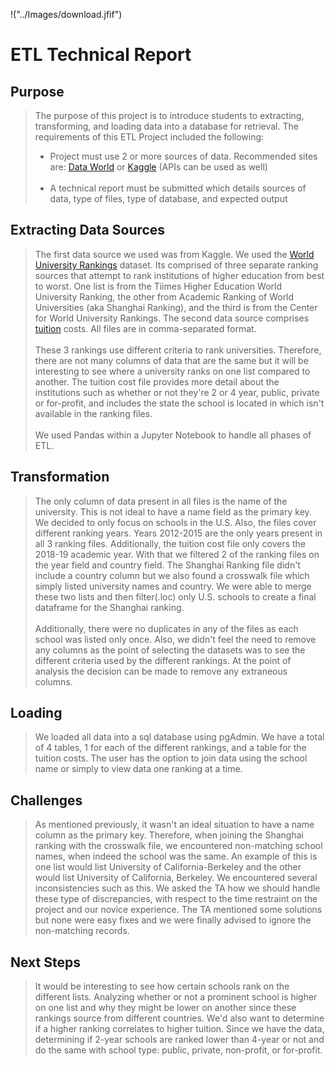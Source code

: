 !("../Images/download.jfif")

# ETL Technical Report
## Purpose
<blockquote>The purpose of this project is to introduce students to extracting, transforming, and loading data into a database for retrieval. The requirements of this ETL Project included the following:
<br>
<ul>
    <li> Project must use 2 or more sources of data. Recommended sites are: <a href="https://data.world/">Data World</a> or <a href="https://www.kaggle.com/">Kaggle</a> (APIs can be used as well)</li><br>
    <li> A technical report must be submitted which details sources of data, type of files, type of database, and expected output</li>
</ul>
</blockquote>

## Extracting Data Sources
<blockquote>The first data source we used was from Kaggle. We used the <a href="https://www.kaggle.com/mylesoneill/world-university-rankings">World University Rankings</a> dataset. Its comprised of three separate ranking sources that attempt to rank institutions of higher education from best to worst. One list is from the Tiimes Higher Education World University Ranking, the other from Academic Ranking of World Universities (aka Shanghai Ranking), and the third is from the Center for World University Rankings. The second data source comprises <a href="https://www.kaggle.com/jessemostipak/college-tuition-diversity-and-pay?select=tuition_cost.csv">tuition</a> costs. All files are in comma-separated format.
<br>
<br>
These 3 rankings use different criteria to rank universities. Therefore, there are not many columns of data that are the same but it will be interesting to see where a university ranks on one list compared to another. The tuition cost file provides more detail about the institutions such as whether or not they're 2 or 4 year, public, private or for-profit, and includes the state the school is located in which isn't available in the ranking files.
<br>
<br>
We used Pandas within a Jupyter Notebook to handle all phases of ETL.
</blockquote>

## Transformation
<blockquote>The only column of data present in all files is the name of the university. This is not ideal to have a name field as the primary key. We decided to only focus on schools in the U.S. Also, the files cover different ranking years. Years 2012-2015 are the only years present in all 3 ranking files. Additionally, the tuition cost file only covers the 2018-19 academic year. With that we filtered 2 of the ranking files on the year field and country field. The Shanghai Ranking file didn't include a country column but we also found a crosswalk file which simply listed university names and country. We were able to merge these two lists and then filter(.loc) only U.S. schools to create a final dataframe for the Shanghai ranking.
<br>
<br>
Additionally, there were no duplicates in any of the files as each school was listed only once. Also, we didn't feel the need to remove any columns as the point of selecting the datasets was to see the different criteria used by the different rankings. At the point of analysis the decision can be made to remove any extraneous columns.
</blockquote>

## Loading
<blockquote>We loaded all data into a sql database using pgAdmin. We have a total of 4 tables, 1 for each of the different rankings, and a table for the tuition costs. The user has the option to join data using the school name or simply to view data one ranking at a time.</blockquote>

## Challenges

<blockquote>As mentioned previously, it wasn't an ideal situation to have a name column as the primary key. Therefore, when joining the Shanghai ranking with the crosswalk file, we encountered non-matching school names, when indeed the school was the same. An example of this is one list would list University of California-Berkeley and the other would list University of California, Berkeley. We encountered several inconsistencies such as this. We asked the TA how we should handle these type of discrepancies, with respect to the time restraint on the project and our novice experience. The TA mentioned some solutions but none were easy fixes and we were finally advised to ignore the non-matching records.</blockquote>

## Next Steps
<blockquote>It would be interesting to see how certain schools rank on the different lists. Analyzing whether or not a prominent school is higher on one list and why they might be lower on another since these rankings source from different countries. We'd also want to determine if a higher ranking correlates to higher tuition. Since we have the data, determining if 2-year schools are ranked lower than 4-year or not and do the same with school type: public, private, non-profit, or for-profit.</blockquote>



